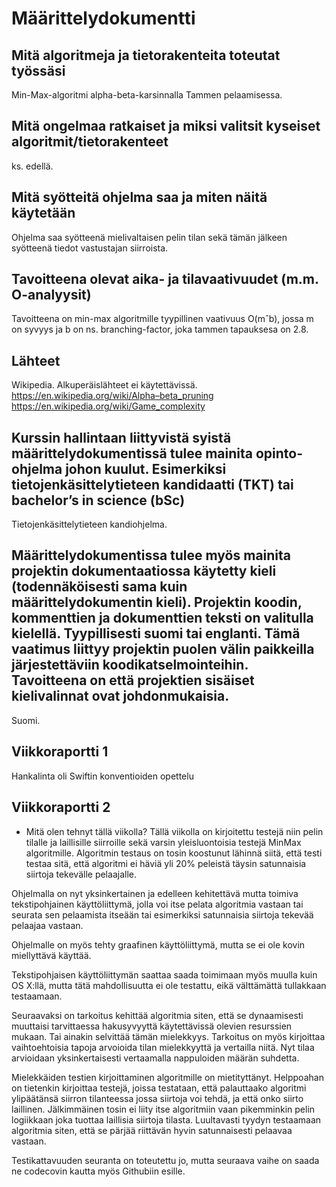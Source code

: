 # Määrittelydokumentti
## Mitä algoritmeja ja tietorakenteita toteutat työssäsi
Min-Max-algoritmi alpha-beta-karsinnalla Tammen pelaamisessa.
## Mitä ongelmaa ratkaiset ja miksi valitsit kyseiset algoritmit/tietorakenteet
ks. edellä.

## Mitä syötteitä ohjelma saa ja miten näitä käytetään
Ohjelma saa syötteenä mielivaltaisen pelin tilan sekä tämän jälkeen syötteenä tiedot vastustajan siirroista.
## Tavoitteena olevat aika- ja tilavaativuudet (m.m. O-analyysit)
Tavoitteena on min-max algoritmille tyypillinen vaativuus O(mˆb), jossa m on syvyys ja b on ns. branching-factor, joka tammen tapauksesa on 2.8.


## Lähteet
Wikipedia. Alkuperäislähteet ei käytettävissä.
https://en.wikipedia.org/wiki/Alpha–beta_pruning
https://en.wikipedia.org/wiki/Game_complexity

## Kurssin hallintaan liittyvistä syistä määrittelydokumentissä tulee mainita opinto-ohjelma johon kuulut. Esimerkiksi tietojenkäsittelytieteen kandidaatti (TKT) tai bachelor’s in science (bSc)
Tietojenkäsittelytieteen kandiohjelma.
## Määrittelydokumentissa tulee myös mainita projektin dokumentaatiossa käytetty kieli (todennäköisesti sama kuin määrittelydokumentin kieli). Projektin koodin, kommenttien ja dokumenttien teksti on valitulla kielellä. Tyypillisesti suomi tai englanti. Tämä vaatimus liittyy projektin puolen välin paikkeilla järjestettäviin koodikatselmointeihin. Tavoitteena on että projektien sisäiset kielivalinnat ovat johdonmukaisia.
Suomi.

## Viikkoraportti 1
Hankalinta oli Swiftin konventioiden opettelu

## Viikkoraportti 2
- Mitä olen tehnyt tällä viikolla?
Tällä viikolla on kirjoitettu testejä niin pelin tilalle ja laillisille siirroille sekä varsin yleisluontoisia testejä MinMax algoritmille. Algoritmin testaus on tosin koostunut lähinnä siitä, että testi testaa sitä, että algoritmi ei häviä yli 20% peleistä täysin satunnaisia siirtoja tekevälle pelaajalle.

Ohjelmalla on nyt yksinkertainen ja edelleen kehitettävä mutta toimiva tekstipohjainen käyttöliittymä, jolla voi itse pelata algoritmia vastaan tai seurata sen pelaamista itseään tai esimerkiksi satunnaisia siirtoja tekevää pelaajaa vastaan.

Ohjelmalle on myös tehty graafinen käyttöliittymä, mutta se ei ole kovin miellyttävä käyttää.

Tekstipohjaisen käyttöliittymän saattaa saada toimimaan myös muulla kuin OS X:llä, mutta tätä mahdollisuutta ei ole testattu, eikä välttämättä tullakkaan testaamaan.

Seuraavaksi on tarkoitus kehittää algoritmia siten, että se dynaamisesti muuttaisi tarvittaessa hakusyvyyttä käytettävissä olevien resurssien mukaan. Tai ainakin selvittää tämän mielekkyys. Tarkoitus on myös kirjoittaa vaihtoehtoisia tapoja arvoioida tilan mielekkyyttä ja vertailla niitä. Nyt tilaa arvioidaan yksinkertaisesti vertaamalla nappuloiden määrän suhdetta.

Mielekkäiden testien kirjoittaminen algoritmille on mietityttänyt. Helppoahan on tietenkin kirjoittaa testejä, joissa testataan, että palauttaako algoritmi ylipäätänsä siirron tilanteessa jossa siirtoja voi tehdä, ja että onko siirto laillinen. Jälkimmäinen tosin ei liity itse algoritmiin vaan pikemminkin pelin logiikkaan joka tuottaa laillisia siirtoja tilasta. Luultavasti tyydyn testaamaan algoritmia siten, että se pärjää riittävän hyvin satunnaisesti pelaavaa vastaan.

Testikattavuuden seuranta on toteutettu jo, mutta seuraava vaihe on saada ne codecovin kautta myös Githubiin esille.
